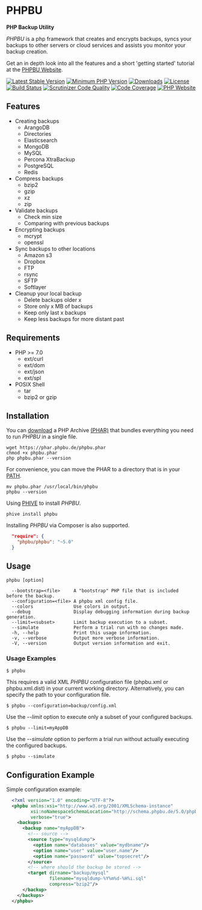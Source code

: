# PHPBU

**PHP Backup Utility**

*PHPBU* is a php framework that creates and encrypts backups, syncs your backups to other servers or cloud services
and assists you monitor your backup creation.

Get an in depth look into all the features and a short 'getting started' tutorial at the [PHPBU Website](https://phpbu.de).

[![Latest Stable Version](https://poser.pugx.org/phpbu/phpbu/v/stable.svg)](https://packagist.org/packages/phpbu/phpbu)
[![Minimum PHP Version](https://img.shields.io/badge/php-%3E%3D%205.5-8892BF.svg)](https://php.net/)
[![Downloads](https://img.shields.io/packagist/dt/phpbu/phpbu.svg?v1)](https://packagist.org/packages/phpbu/phpbu)
[![License](https://poser.pugx.org/phpbu/phpbu/license.svg)](https://packagist.org/packages/phpbu/phpbu)
[![Build Status](https://travis-ci.org/sebastianfeldmann/phpbu.svg?branch=master)](https://travis-ci.org/sebastianfeldmann/phpbu)
[![Scrutinizer Code Quality](https://scrutinizer-ci.com/g/sebastianfeldmann/phpbu/badges/quality-score.png?b=master)](https://scrutinizer-ci.com/g/sebastianfeldmann/phpbu/?branch=master)
[![Code Coverage](https://scrutinizer-ci.com/g/sebastianfeldmann/phpbu/badges/coverage.png?b=master)](https://scrutinizer-ci.com/g/sebastianfeldmann/phpbu/?branch=master)
[![PHP Website](https://img.shields.io/website-up-down-green-red/https/phpbu.de.svg)](https://phpbu.de)

## Features

* Creating backups
    + ArangoDB
    + Directories
    + Elasticsearch
    + MongoDB
    + MySQL
    + Percona XtraBackup
    + PostgreSQL
    + Redis
* Compress backups
    + bzip2
    + gzip
    + xz
    + zip
* Validate backups
    + Check min size
    + Comparing with previous backups
* Encrypting backups
    + mcrypt
    + openssl
* Sync backups to other locations
    + Amazon s3
    + Dropbox
    + FTP
    + rsync
    + SFTP
    + Softlayer
* Cleanup your local backup
    + Delete backups older x
    + Store only x MB of backups
    + Keep only last x backups
    + Keep less backups for more distant past

## Requirements

* PHP >= 7.0
    + ext/curl
    + ext/dom
    + ext/json
    + ext/spl
* POSIX Shell
    + tar
    + bzip2 or gzip

## Installation

You can [download](https://phar.phpbu.de/phpbu.phar) a PHP Archive [(PHAR)](http://php.net/phar) that bundles everything you need to run *PHPBU* in a single file.

    wget https://phar.phpbu.de/phpbu.phar
    chmod +x phpbu.phar
    php phpbu.phar --version

For convenience, you can move the PHAR to a directory that is in your [PATH](http://en.wikipedia.org/wiki/PATH_%28variable%29).

    mv phpbu.phar /usr/local/bin/phpbu
    phpbu --version

Using [PHIVE](https://phar.io) to install *PHPBU*.

    phive install phpbu

Installing *PHPBU* via Composer is also supported.

```json
  "require": {
    "phpbu/phpbu": "~5.0"
  }
```

## Usage
```
phpbu [option]

  --bootstrap=<file>     A "bootstrap" PHP file that is included before the backup.
  --configuration=<file> A phpbu xml config file.
  --colors               Use colors in output.
  --debug                Display debugging information during backup generation.
  --limit=<subset>       Limit backup execution to a subset.
  --simulate             Perform a trial run with no changes made.
  -h, --help             Print this usage information.
  -v, --verbose          Output more verbose information.
  -V, --version          Output version information and exit.
```

### Usage Examples

    $ phpbu

This requires a valid XML *PHPBU* configuration file (phpbu.xml or phpbu.xml.dist) in your current working directory.
Alternatively, you can specify the path to your configuration file.

    $ phpbu --configuration=backup/config.xml

Use the *--limit* option to execute only a subset of your configured backups.

    $ phpbu --limit=myAppDB

Use the *--simulate* option to perform a trial run without actually executing the configured backups.

    $ phpbu --simulate

## Configuration Example

Simple configuration example:

```xml
  <?xml version="1.0" encoding="UTF-8"?>
  <phpbu xmlns:xsi="http://www.w3.org/2001/XMLSchema-instance"
         xsi:noNamespaceSchemaLocation="http://schema.phpbu.de/5.0/phpbu.xsd"
         verbose="true">
    <backups>
      <backup name="myAppDB">
        <!-- source -->
        <source type="mysqldump">
          <option name="databases" value="mydbname"/>
          <option name="user" value="user.name"/>
          <option name="password" value="topsecret"/>
        </source>
        <!-- where should the backup be stored -->
        <target dirname="backup/mysql"
                filename="mysqldump-%Y%m%d-%H%i.sql"
                compress="bzip2"/>
      </backup>
    </backups>
  </phpbu>
```

